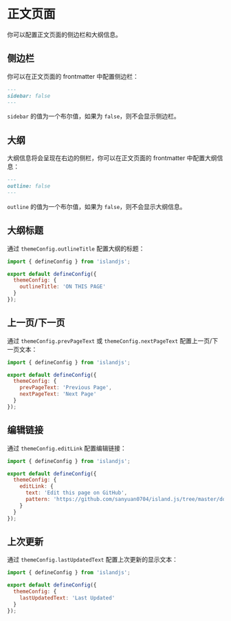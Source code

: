 # 正文页面

你可以配置正文页面的侧边栏和大纲信息。

## 侧边栏

你可以在正文页面的 frontmatter 中配置侧边栏：

```md
---
sidebar: false
---
```

`sidebar` 的值为一个布尔值，如果为 `false`，则不会显示侧边栏。

## 大纲

大纲信息将会呈现在右边的侧栏，你可以在正文页面的 frontmatter 中配置大纲信息：

```md
---
outline: false
---
```

`outline` 的值为一个布尔值，如果为 `false`，则不会显示大纲信息。

## 大纲标题

通过 `themeConfig.outlineTitle` 配置大纲的标题：

```js
import { defineConfig } from 'islandjs';

export default defineConfig({
  themeConfig: {
    outlineTitle: 'ON THIS PAGE'
  }
});
```

## 上一页/下一页

通过 `themeConfig.prevPageText` 或 `themeConfig.nextPageText` 配置上一页/下一页文本：

```js
import { defineConfig } from 'islandjs';

export default defineConfig({
  themeConfig: {
    prevPageText: 'Previous Page',
    nextPageText: 'Next Page'
  }
});
```

## 编辑链接

通过 `themeConfig.editLink` 配置编辑链接：

```js
import { defineConfig } from 'islandjs';

export default defineConfig({
  themeConfig: {
    editLink: {
      text: 'Edit this page on GitHub',
      pattern: 'https://github.com/sanyuan0704/island.js/tree/master/docs/:path'
    }
  }
});
```

## 上次更新

通过 `themeConfig.lastUpdatedText` 配置上次更新的显示文本：

```js
import { defineConfig } from 'islandjs';

export default defineConfig({
  themeConfig: {
    lastUpdatedText: 'Last Updated'
  }
});
```

